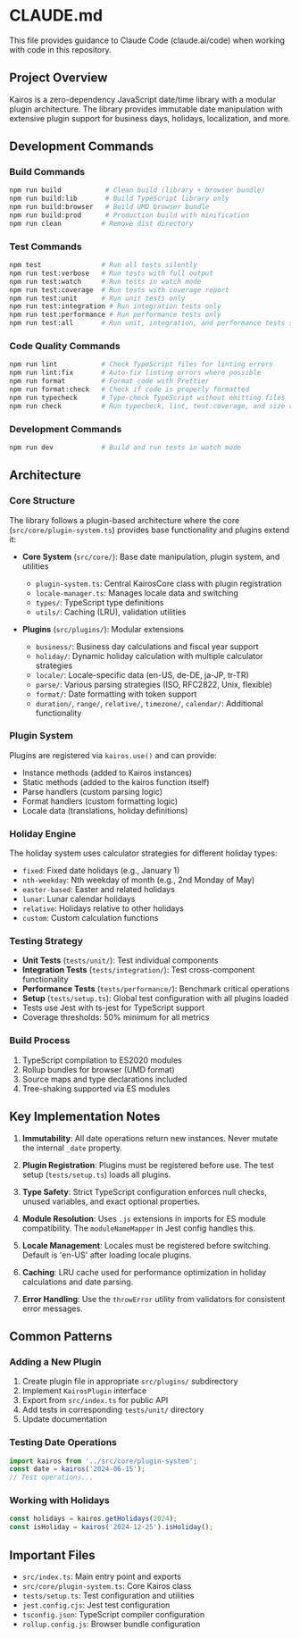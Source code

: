 # CLAUDE.md

This file provides guidance to Claude Code (claude.ai/code) when working with code in this repository.

## Project Overview

Kairos is a zero-dependency JavaScript date/time library with a modular plugin architecture. The library provides immutable date manipulation with extensive plugin support for business days, holidays, localization, and more.

## Development Commands

### Build Commands

```bash
npm run build           # Clean build (library + browser bundle)
npm run build:lib       # Build TypeScript library only
npm run build:browser   # Build UMD browser bundle
npm run build:prod      # Production build with minification
npm run clean          # Remove dist directory
```

### Test Commands

```bash
npm test               # Run all tests silently
npm run test:verbose   # Run tests with full output
npm run test:watch     # Run tests in watch mode
npm run test:coverage  # Run tests with coverage report
npm run test:unit      # Run unit tests only
npm run test:integration # Run integration tests only
npm run test:performance # Run performance tests only
npm run test:all       # Run unit, integration, and performance tests sequentially
```

### Code Quality Commands

```bash
npm run lint           # Check TypeScript files for linting errors
npm run lint:fix       # Auto-fix linting errors where possible
npm run format         # Format code with Prettier
npm run format:check   # Check if code is properly formatted
npm run typecheck      # Type-check TypeScript without emitting files
npm run check          # Run typecheck, lint, test:coverage, and size checks
```

### Development Commands

```bash
npm run dev            # Build and run tests in watch mode
```

## Architecture

### Core Structure

The library follows a plugin-based architecture where the core (`src/core/plugin-system.ts`) provides base functionality and plugins extend it:

- **Core System** (`src/core/`): Base date manipulation, plugin system, and utilities
  - `plugin-system.ts`: Central KairosCore class with plugin registration
  - `locale-manager.ts`: Manages locale data and switching
  - `types/`: TypeScript type definitions
  - `utils/`: Caching (LRU), validation utilities

- **Plugins** (`src/plugins/`): Modular extensions
  - `business/`: Business day calculations and fiscal year support
  - `holiday/`: Dynamic holiday calculation with multiple calculator strategies
  - `locale/`: Locale-specific data (en-US, de-DE, ja-JP, tr-TR)
  - `parse/`: Various parsing strategies (ISO, RFC2822, Unix, flexible)
  - `format/`: Date formatting with token support
  - `duration/`, `range/`, `relative/`, `timezone/`, `calendar/`: Additional functionality

### Plugin System

Plugins are registered via `kairos.use()` and can provide:

- Instance methods (added to Kairos instances)
- Static methods (added to the kairos function itself)
- Parse handlers (custom parsing logic)
- Format handlers (custom formatting logic)
- Locale data (translations, holiday definitions)

### Holiday Engine

The holiday system uses calculator strategies for different holiday types:

- `fixed`: Fixed date holidays (e.g., January 1)
- `nth-weekday`: Nth weekday of month (e.g., 2nd Monday of May)
- `easter-based`: Easter and related holidays
- `lunar`: Lunar calendar holidays
- `relative`: Holidays relative to other holidays
- `custom`: Custom calculation functions

### Testing Strategy

- **Unit Tests** (`tests/unit/`): Test individual components
- **Integration Tests** (`tests/integration/`): Test cross-component functionality
- **Performance Tests** (`tests/performance/`): Benchmark critical operations
- **Setup** (`tests/setup.ts`): Global test configuration with all plugins loaded
- Tests use Jest with ts-jest for TypeScript support
- Coverage thresholds: 50% minimum for all metrics

### Build Process

1. TypeScript compilation to ES2020 modules
2. Rollup bundles for browser (UMD format)
3. Source maps and type declarations included
4. Tree-shaking supported via ES modules

## Key Implementation Notes

1. **Immutability**: All date operations return new instances. Never mutate the internal `_date` property.

2. **Plugin Registration**: Plugins must be registered before use. The test setup (`tests/setup.ts`) loads all plugins.

3. **Type Safety**: Strict TypeScript configuration enforces null checks, unused variables, and exact optional properties.

4. **Module Resolution**: Uses `.js` extensions in imports for ES module compatibility. The `moduleNameMapper` in Jest config handles this.

5. **Locale Management**: Locales must be registered before switching. Default is 'en-US' after loading locale plugins.

6. **Caching**: LRU cache used for performance optimization in holiday calculations and date parsing.

7. **Error Handling**: Use the `throwError` utility from validators for consistent error messages.

## Common Patterns

### Adding a New Plugin

1. Create plugin file in appropriate `src/plugins/` subdirectory
2. Implement `KairosPlugin` interface
3. Export from `src/index.ts` for public API
4. Add tests in corresponding `tests/unit/` directory
5. Update documentation

### Testing Date Operations

```typescript
import kairos from '../src/core/plugin-system';
const date = kairos('2024-06-15');
// Test operations...
```

### Working with Holidays

```typescript
const holidays = kairos.getHolidays(2024);
const isHoliday = kairos('2024-12-25').isHoliday();
```

## Important Files

- `src/index.ts`: Main entry point and exports
- `src/core/plugin-system.ts`: Core Kairos class
- `tests/setup.ts`: Test configuration and utilities
- `jest.config.cjs`: Jest test configuration
- `tsconfig.json`: TypeScript compiler configuration
- `rollup.config.js`: Browser bundle configuration
